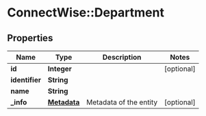 # ConnectWise::Department

## Properties
Name | Type | Description | Notes
------------ | ------------- | ------------- | -------------
**id** | **Integer** |  | [optional] 
**identifier** | **String** |  | 
**name** | **String** |  | 
**_info** | [**Metadata**](Metadata.md) | Metadata of the entity | [optional] 



